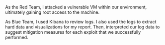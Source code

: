 As the Red Team, I attacked a vulnerable VM within our environment, ultimately gaining root access to the machine. 

As Blue Team, I used Kibana to review logs. I also used the logs to extract hard data and visualizations for my report. Then, interpreted our log data to suggest mitigation measures for each exploit that we successfully performed.
